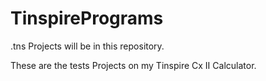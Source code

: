 # TinspirePrograms

.tns Projects will be in this repository.

These are the tests Projects on my Tinspire Cx II Calculator.
